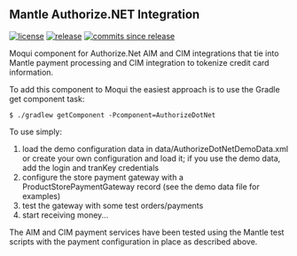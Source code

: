 ## Mantle Authorize.NET Integration

[![license](http://img.shields.io/badge/license-CC0%201.0%20Universal-blue.svg)](https://github.com/moqui/AuthorizeDotNet/blob/master/LICENSE.md)
[![release](http://img.shields.io/github/release/moqui/AuthorizeDotNet.svg)](https://github.com/moqui/AuthorizeDotNet/releases)
[![commits since release](http://img.shields.io/github/commits-since/moqui/AuthorizeDotNet/v1.2.0.svg)](https://github.com/moqui/AuthorizeDotNet/commits/master)

Moqui component for Authorize.Net AIM and CIM integrations that tie into Mantle payment processing and CIM integration to tokenize credit card information.

To add this component to Moqui the easiest approach is to use the Gradle get component task:

    $ ./gradlew getComponent -Pcomponent=AuthorizeDotNet

To use simply:

1. load the demo configuration data in data/AuthorizeDotNetDemoData.xml or create your own configuration and load it; if you use the demo data, add the login and tranKey credentials
2. configure the store payment gateway with a ProductStorePaymentGateway record (see the demo data file for examples)
3. test the gateway with some test orders/payments
4. start receiving money...

The AIM and CIM payment services have been tested using the Mantle test scripts with the payment configuration in place as described above.
